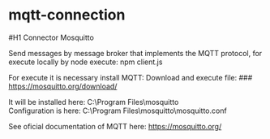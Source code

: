 # mqtt-connection
#H1 Connector Mosquitto

Send messages by message broker that implements the MQTT protocol,
for execute locally by node execute: npm client.js

For execute it is necessary install MQTT:
Download and execute file: ### https://mosquitto.org/download/

It will be installed here: C:\Program Files\mosquitto\
Configuration is here: C:\Program Files\mosquitto\mosquitto.conf


See oficial documentation of MQTT here: https://mosquitto.org/

